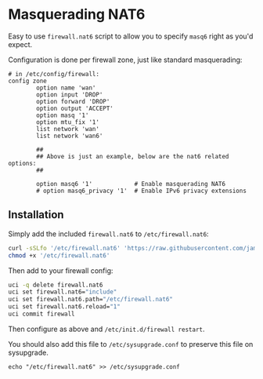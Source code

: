 Masquerading NAT6
=================

Easy to use `firewall.nat6` script to allow you to specify `masq6` right as you'd expect.

Configuration is done per firewall zone, just like standard masquerading:

```
# in /etc/config/firewall:
config zone
        option name 'wan'
        option input 'DROP'
        option forward 'DROP'
        option output 'ACCEPT'
        option masq '1'
        option mtu_fix '1'
        list network 'wan' 
        list network 'wan6'

        ##
        ## Above is just an example, below are the nat6 related options:
        ##

        option masq6 '1'            # Enable masquerading NAT6
        # option masq6_privacy '1'  # Enable IPv6 privacy extensions
```

Installation
------------

Simply add the included `firewall.nat6` to `/etc/firewall.nat6`:

```sh
curl -sSLfo '/etc/firewall.nat6' 'https://raw.githubusercontent.com/jamesmacwhite/openwrt-masq6/master/firewall.nat6'
chmod +x '/etc/firewall.nat6'
```

Then add to your firewall config:

```sh
uci -q delete firewall.nat6
uci set firewall.nat6="include"
uci set firewall.nat6.path="/etc/firewall.nat6"
uci set firewall.nat6.reload="1"
uci commit firewall
```

Then configure as above and `/etc/init.d/firewall restart`.

You should also add this file to `/etc/sysupgrade.conf` to preserve this file on sysupgrade.

```
echo "/etc/firewall.nat6" >> /etc/sysupgrade.conf
```
